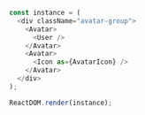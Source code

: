 <!--start-code-->

```js
const instance = (
  <div className="avatar-group">
    <Avatar>
      <User />
    </Avatar>
    <Avatar>
      <Icon as={AvatarIcon} />
    </Avatar>
  </div>
);

ReactDOM.render(instance);
```

<!--end-code-->
